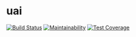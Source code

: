 # uai

[![Build Status](https://travis-ci.com/Dmitry-N-Medvedev/uai.svg?branch=main)](https://travis-ci.com/Dmitry-N-Medvedev/uai)
[![Maintainability](https://api.codeclimate.com/v1/badges/b428cb283c666b541f97/maintainability)](https://codeclimate.com/github/Dmitry-N-Medvedev/uai/maintainability)
[![Test Coverage](https://api.codeclimate.com/v1/badges/b428cb283c666b541f97/test_coverage)](https://codeclimate.com/github/Dmitry-N-Medvedev/uai/test_coverage)
